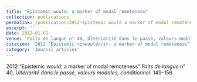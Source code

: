 ```yaml
---
title: "Epistemic would: a marker of modal remoteness"
collection: publications
permalink: /publication/2012-Epistemic would a marker of modal remoteness
excerpt: ''
date: 2012-01-01
venue: 'Faits de langue n° 40, Ultériorité dans le passé, valeurs modales, conditionnel'
citation: '2012 “Epistemic <i>would</i>: a marker of modal remoteness” <i>Faits de langue</i> n° 40, <i>Ultériorité dans le passé, valeurs modales, conditionnel</i>. 149-156'
category: 'Journal articles'
---
```

2012 “Epistemic <i>would</i>: a marker of modal remoteness” <i>Faits de langue</i> n° 40, <i>Ultériorité dans le passé, valeurs modales, conditionnel</i>. 149-156